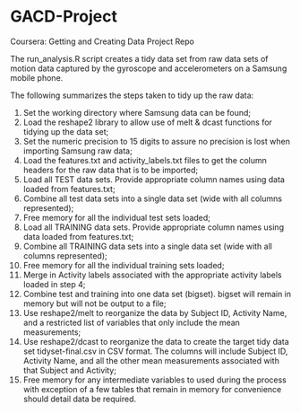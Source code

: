 GACD-Project
============

Coursera:  Getting and Creating Data Project Repo


The run_analysis.R script creates a tidy data set from raw data sets of motion data
captured by the gyroscope and accelerometers on a Samsung mobile phone.

The following summarizes the steps taken to tidy up the raw data:

1.  Set the working directory where Samsung data can be found;
2.  Load the reshape2 library to allow use of melt & dcast functions for tidying up the
	data set;
3.  Set the numeric precision to 15 digits to assure no precision is lost when 
	importing Samsung raw data;
4.  Load the features.txt and activity_labels.txt files to get the column headers for
	the raw data that is to be imported;
5.  Load all TEST data sets.  Provide appropriate column names using data loaded from 
	features.txt;
6.  Combine all test data sets into a single data set (wide with all columns represented);
7.  Free memory for all the individual test sets loaded;
8.  Load all TRAINING data sets.  Provide appropriate column names using data loaded from 
	features.txt;
9.  Combine all TRAINING data sets into a single data set (wide with all columns represented);
10. Free memory for all the individual training sets loaded;
11. Merge in Activity labels associated with the appropriate activity labels loaded
	in step 4;
12. Combine test and training into one data set (bigset).  bigset will remain in memory
	but will not be output to a file;
13. Use reshape2/melt to reorganize the data by Subject ID, Activity Name, and a restricted
	list of variables that only include the mean measurements;
14. Use reshape2/dcast to reorganize the data to create the target tidy data set 
	tidyset-final.csv in CSV format.  The columns will include Subject ID, Activity Name,
	and all the other mean measurements associated with that Subject and Activity;
15.  Free memory for any intermediate variables to used during the process with 
	exception of a few tables that remain in memory for convenience should detail data
	be required.
